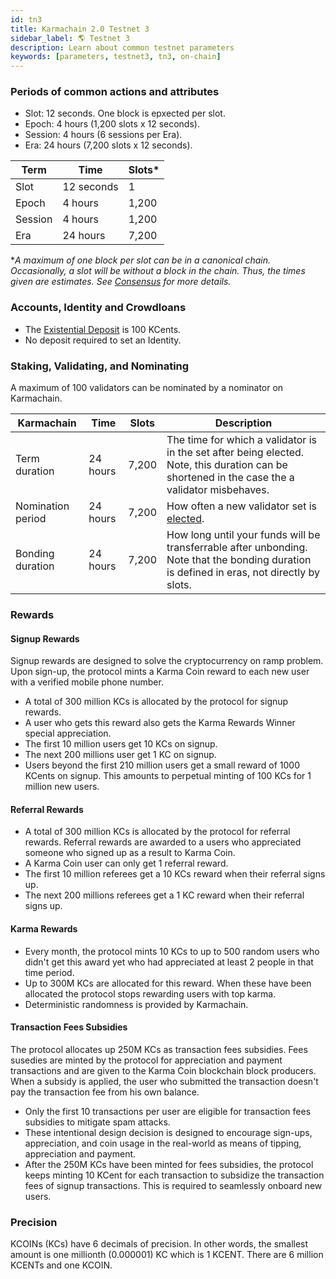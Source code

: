 ```yaml
---
id: tn3
title: Karmachain 2.0 Testnet 3
sidebar_label: 🌎 Testnet 3
description: Learn about common testnet parameters
keywords: [parameters, testnet3, tn3, on-chain]
---
```


### Periods of common actions and attributes

- Slot: 12 seconds. One block is epxected per slot.
- Epoch: 4 hours (1,200 slots x 12 seconds).
- Session: 4 hours (6 sessions per Era).
- Era: 24 hours (7,200 slots x 12 seconds).

| Term    | Time       | Slots\* |
| ------- | ---------- | ------- |
| Slot    | 12 seconds | 1       |
| Epoch   | 4 hours    | 1,200   |
| Session | 4 hours    | 1,200   |
| Era     | 24 hours   | 7,200   |

\*_A maximum of one block per slot can be in a canonical chain. Occasionally, a slot will be without a block in the chain. Thus, the times given are *estimates*. See [Consensus](https://guide.kusama.network/docs/learn-consensus) for more details._

### Accounts, Identity and Crowdloans

- The [Existential Deposit](https://guide.kusama.network/docs/learn-accounts.md#existential-deposit-and-reaping) is 100 KCents.
- No deposit required to set an Identity.

### Staking, Validating, and Nominating

A maximum of 100 validators can be nominated by a nominator on Karmachain.

| Karmachain           | Time    | Slots   | Description                                                                                                                                                                                       |
| -------------------- | ------- | ------- | ------------------------------------------------------------------------------------------------------------------------------------------------------------------------------------------------- |
| Term duration        | 24 hours | 7,200   | The time for which a validator is in the set after being elected. Note, this duration can be shortened in the case the a validator misbehaves.                                                    |
| Nomination period    | 24 hours | 7,200   | How often a new validator set is [elected](https://guide.kusama.network/docs/learn-phragmenmd).                                                                                                                          |
| Bonding duration     | 24 hours  | 7,200 | How long until your funds will be transferrable after unbonding. Note that the bonding duration is defined in eras, not directly by slots.                                                        |

### Rewards

#### Signup Rewards

Signup rewards are designed to solve the cryptocurrency on ramp problem. Upon sign-up, the protocol mints a Karma Coin reward to each new user with a verified mobile phone number.

* A total of 300 million KCs is allocated by the protocol for signup rewards.
* A user who gets this reward also gets the Karma Rewards Winner special appreciation.
* The first 10 million users get 10 KCs on signup.
* The next 200 millions user get 1 KC on signup.
* Users beyond the first 210 million users get a small reward of 1000 KCents on signup. This amounts to perpetual minting of 100 KCs for 1 million new users.

#### Referral Rewards

* A total of 300 million KCs is allocated by the protocol for referral rewards. Referral rewards are awarded to a users who appreciated someone who signed up as a result to Karma Coin.
* A Karma Coin user can only get 1 referral reward.
* The first 10 million referees get a 10 KCs reward when their referral signs up.
* The next 200 millions referees get a 1 KC reward when their referral signs up.

#### Karma Rewards

* Every month, the protocol mints 10 KCs to up to 500 random users who didn't get this award yet who had appreciated at least 2 people in that time period.
* Up to 300M KCs are allocated for this reward. When these have been allocated the protocol stops rewarding users with top karma.
* Deterministic randomness is provided by Karmachain.

#### Transaction Fees Subsidies

The protocol allocates up 250M KCs as transaction fees subsidies. Fees susedies are minted by the protocol for appreciation and payment transactions and are given to the Karma Coin blockchain block producers. When a subsidy is applied, the user who submitted the transaction doesn't pay the transaction fee from his own balance.

* Only the first 10 transactions per user are eligible for transaction fees subsidies to mitigate spam attacks.
* These intentional design decision is designed to encourage sign-ups, appreciation, and coin usage in the real-world as means of tipping, appreciation and payment.
* After the 250M KCs have been minted for fees subsidies, the protocol keeps minting 10 KCent for each transaction to subsidize the transaction fees of signup transactions. This is required to seamlessly onboard new users.

### Precision

KCOINs (KCs) have 6 decimals of precision. In other words, the smallest amount is one millionth (0.000001) KC which is 1 KCENT. There are 6 million KCENTs and one KCOIN.


